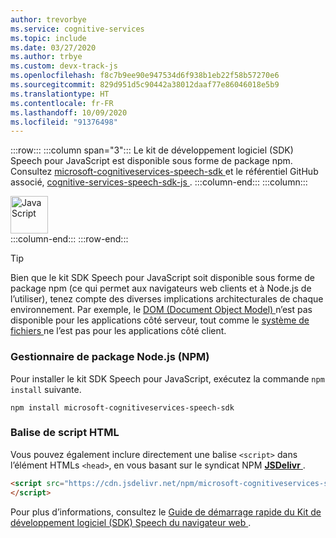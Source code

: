 ```yaml
---
author: trevorbye
ms.service: cognitive-services
ms.topic: include
ms.date: 03/27/2020
ms.author: trbye
ms.custom: devx-track-js
ms.openlocfilehash: f8c7b9ee90e947534d6f938b1eb22f58b57270e6
ms.sourcegitcommit: 829d951d5c90442a38012daaf77e86046018e5b9
ms.translationtype: HT
ms.contentlocale: fr-FR
ms.lasthandoff: 10/09/2020
ms.locfileid: "91376498"
---
```

:::row:::
    :::column span="3":::
        Le kit de développement logiciel (SDK) Speech pour JavaScript est disponible sous forme de package npm. Consultez <a href="https://www.npmjs.com/package/microsoft-cognitiveservices-speech-sdk" target="_blank">microsoft-cognitiveservices-speech-sdk <span class="docon docon-navigate-external x-hidden-focus"></span></a> et le référentiel GitHub associé, <a href="https://github.com/Microsoft/cognitive-services-speech-sdk-js" target="_blank">cognitive-services-speech-sdk-js <span class="docon docon-navigate-external x-hidden-focus"></span></a>.
    :::column-end:::
    :::column:::
        <br>
        <div class="icon is-large">
            <img alt="JavaScript" src="https://docs.microsoft.com/media/logos/logo_js.svg"  width="60px">
        </div>
    :::column-end:::
:::row-end:::

> [!TIP]
> Bien que le kit SDK Speech pour JavaScript soit disponible sous forme de package npm (ce qui permet aux navigateurs web clients et à Node.js de l’utiliser), tenez compte des diverses implications architecturales de chaque environnement. Par exemple, le <a href="https://en.wikipedia.org/wiki/Document_Object_Model" target="_blank">DOM (Document Object Model) <span class="docon docon-navigate-external x-hidden-focus"></span></a> n’est pas disponible pour les applications côté serveur, tout comme le <a href="https://nodejs.org/api/fs.html" target="_blank">système de fichiers <span class="docon docon-navigate-external x-hidden-focus"></span></a> ne l’est pas pour les applications côté client.

### <a name="nodejs-package-manager-npm"></a>Gestionnaire de package Node.js (NPM)

Pour installer le kit SDK Speech pour JavaScript, exécutez la commande `npm install` suivante.

```nodejs
npm install microsoft-cognitiveservices-speech-sdk
```

### <a name="html-script-tag"></a>Balise de script HTML

Vous pouvez également inclure directement une balise `<script>` dans l’élément HTMLs `<head>`, en vous basant sur le syndicat NPM <a href="https://www.jsdelivr.com/package/npm/microsoft-cognitiveservices-speech-sdk" target="_blank">**JSDelivr** <span class="docon docon-navigate-external x-hidden-focus"></span></a>.

```html
<script src="https://cdn.jsdelivr.net/npm/microsoft-cognitiveservices-speech-sdk@latest/distrib/browser/microsoft.cognitiveservices.speech.sdk.bundle-min.js">
</script>
```

Pour plus d’informations, consultez le <a href="https://github.com/Azure-Samples/cognitive-services-speech-sdk/tree/master/quickstart/javascript/browser" target="_blank">Guide de démarrage rapide du Kit de développement logiciel (SDK) Speech du navigateur web <span class="docon docon-navigate-external x-hidden-focus"></span></a>.
